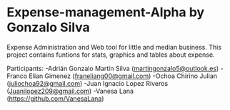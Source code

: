 # Expense-management-Alpha by Gonzalo Silva
Expense Administration and Web tool for little and median business.
This project contains funtions for stats, graphics and tables about expense.

Participants:
-Adrián Gonzalo Martín Silva (martingonzalo5@outlook.es)
-Franco Elian Gimenez (franeliang00@gmail.com)
-Ochoa Chirino Julian (juliochoa92@gmail.com)
-Juan Ignacio Lopez Riveros (Juanilopez209@gmail.com)
-Vanesa Lana (https://github.com/VanesaLana)
